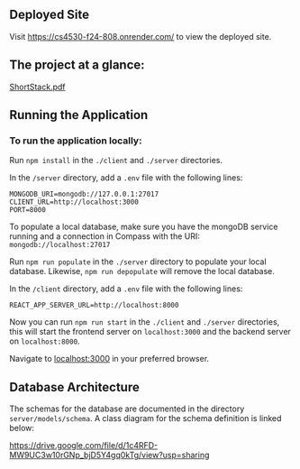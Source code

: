 ## Deployed Site
Visit https://cs4530-f24-808.onrender.com/ to view the deployed site.

## The project at a glance:
[ShortStack.pdf](https://github.com/user-attachments/files/18548217/ShortStack.Poster.1.pdf)

## Running the Application
### To run the application locally:

Run `npm install` in the `./client` and `./server` directories.

In the `/server` directory, add a `.env` file with the following lines:
```
MONGODB_URI=mongodb://127.0.0.1:27017
CLIENT_URL=http://localhost:3000
PORT=8000
```
To populate a local database, make sure you have the mongoDB service running and a connection in Compass with the URI: `mongodb://localhost:27017`

Run `npm run populate` in the `./server` directory to populate your local database. Likewise, `npm run depopulate` will remove the local database.

In the `/client` directory, add a `.env` file with the following lines:
```
REACT_APP_SERVER_URL=http://localhost:8000
```
Now you can run `npm run start` in the `./client` and `./server` directories, this will start the frontend server on `localhost:3000` and the backend server on `localhost:8000`.

Navigate to [localhost:3000](http://localhost:3000) in your preferred browser.


## Database Architecture

The schemas for the database are documented in the directory `server/models/schema`.
A class diagram for the schema definition is linked below:

https://drive.google.com/file/d/1c4RFD-MW9UC3w10rGNp_bjD5Y4gq0kTg/view?usp=sharing
